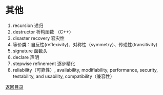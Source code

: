 # 其他
1. recursion 递归
2. destructor 析构函数 （C++）
3. disaster recovery 容灾性
4. 等价类：自反性(reflexivity)、对称性（symmetry）、传递性(transitivity)
5. signature 函数头
6. declare 声明
7. stepwise refinement 逐步精化
8. reliability（可靠性）, availability, modifiability, performance, security, testability, and usability, compatibility（兼容性）


[返回目录](../CONTENTS.md)
